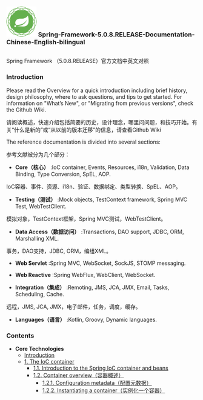 ### <img src="spring-framework.png" width="80" height="80"> Spring-Framework-5.0.8.RELEASE-Documentation-Chinese-English-bilingual

##

Spring Framework （5.0.8.RELEASE）官方文档中英文对照

### Introduction

Please read the Overview for a quick introduction including brief history, design philosophy, where to ask questions, and tips to get started. For information on "What’s New", or "Migrating from previous versions", check the Github Wiki.

请阅读概述，快速介绍包括简要的历史，设计理念，哪里问问题，和技巧开始。有关“什么是新的”或“从以前的版本迁移”的信息，请查看Github Wiki

The reference documentation is divided into several sections:

参考文献被分为几个部分：

- **Core（核心）** :IoC container, Events, Resources, i18n, Validation, Data Binding, Type Conversion, SpEL, AOP.

IoC容器、事件、资源、i18n、验证、数据绑定、类型转换、SpEL、AOP。

- **Testing（测试）** :Mock objects, TestContext framework, Spring MVC Test, WebTestClient.

模拟对象，TestContext框架，Spring MVC测试，WebTestClient。

- **Data Access（数据访问）** :Transactions, DAO support, JDBC, ORM, Marshalling XML.

事务，DAO支持，JDBC, ORM，编组XML。

- **Web Servlet** :Spring MVC, WebSocket, SockJS, STOMP messaging.

- **Web Reactive** :Spring WebFlux, WebClient, WebSocket.

- **Integration（集成）** :Remoting, JMS, JCA, JMX, Email, Tasks, Scheduling, Cache.

远程，JMS, JCA, JMX，电子邮件，任务，调度，缓存。

- **Languages（语言）** :Kotlin, Groovy, Dynamic languages.

### Contents
- **Core Technologies** 
  - [Introduction](1-Core-Technologies-Introduction.md)
  - [1. The IoC container](1.1-Introduction-to-the-Spring-IoC-container-and-beans.md)
    - [1.1. Introduction to the Spring IoC container and beans](1.1-Introduction-to-the-Spring-IoC-container-and-beans.md)
    - [1.2. Container overview（容器概述）](1.2-Container-overview.md)
      - [1.2.1. Configuration metadata（配置元数据）](1.2.1-Configuration-metadata.md)
      - [1.2.2. Instantiating a container（实例化一个容器）](1.2.2-Instantiating-a-container.md)
